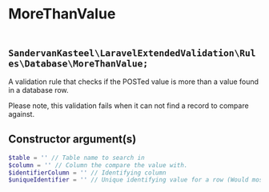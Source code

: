 # MoreThanValue
## ` SandervanKasteel\LaravelExtendedValidation\Rules\Database\MoreThanValue;`

A validation rule that checks if the POSTed value is more than a value found in a database row.

Please note, this validation fails when it can not find a record to compare against.

## Constructor argument(s)

```php
$table = '' // Table name to search in
$column = '' // Column the compare the value with.
$identifierColumn = '' // Identifying column
$uniqueIdentifier = '' // Unique identifying value for a row (Would most likely be a primary key value)
```